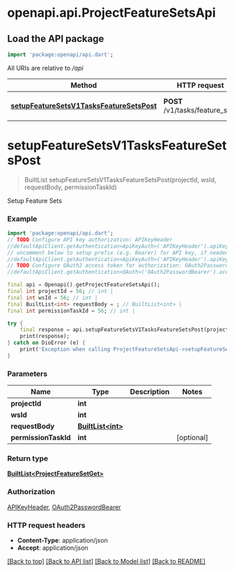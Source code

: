 # openapi.api.ProjectFeatureSetsApi

## Load the API package
```dart
import 'package:openapi/api.dart';
```

All URIs are relative to */api*

Method | HTTP request | Description
------------- | ------------- | -------------
[**setupFeatureSetsV1TasksFeatureSetsPost**](ProjectFeatureSetsApi.md#setupfeaturesetsv1tasksfeaturesetspost) | **POST** /v1/tasks/feature_sets | Setup Feature Sets


# **setupFeatureSetsV1TasksFeatureSetsPost**
> BuiltList<ProjectFeatureSetGet> setupFeatureSetsV1TasksFeatureSetsPost(projectId, wsId, requestBody, permissionTaskId)

Setup Feature Sets

### Example
```dart
import 'package:openapi/api.dart';
// TODO Configure API key authorization: APIKeyHeader
//defaultApiClient.getAuthentication<ApiKeyAuth>('APIKeyHeader').apiKey = 'YOUR_API_KEY';
// uncomment below to setup prefix (e.g. Bearer) for API key, if needed
//defaultApiClient.getAuthentication<ApiKeyAuth>('APIKeyHeader').apiKeyPrefix = 'Bearer';
// TODO Configure OAuth2 access token for authorization: OAuth2PasswordBearer
//defaultApiClient.getAuthentication<OAuth>('OAuth2PasswordBearer').accessToken = 'YOUR_ACCESS_TOKEN';

final api = Openapi().getProjectFeatureSetsApi();
final int projectId = 56; // int | 
final int wsId = 56; // int | 
final BuiltList<int> requestBody = ; // BuiltList<int> | 
final int permissionTaskId = 56; // int | 

try {
    final response = api.setupFeatureSetsV1TasksFeatureSetsPost(projectId, wsId, requestBody, permissionTaskId);
    print(response);
} catch on DioError (e) {
    print('Exception when calling ProjectFeatureSetsApi->setupFeatureSetsV1TasksFeatureSetsPost: $e\n');
}
```

### Parameters

Name | Type | Description  | Notes
------------- | ------------- | ------------- | -------------
 **projectId** | **int**|  | 
 **wsId** | **int**|  | 
 **requestBody** | [**BuiltList&lt;int&gt;**](int.md)|  | 
 **permissionTaskId** | **int**|  | [optional] 

### Return type

[**BuiltList&lt;ProjectFeatureSetGet&gt;**](ProjectFeatureSetGet.md)

### Authorization

[APIKeyHeader](../README.md#APIKeyHeader), [OAuth2PasswordBearer](../README.md#OAuth2PasswordBearer)

### HTTP request headers

 - **Content-Type**: application/json
 - **Accept**: application/json

[[Back to top]](#) [[Back to API list]](../README.md#documentation-for-api-endpoints) [[Back to Model list]](../README.md#documentation-for-models) [[Back to README]](../README.md)

